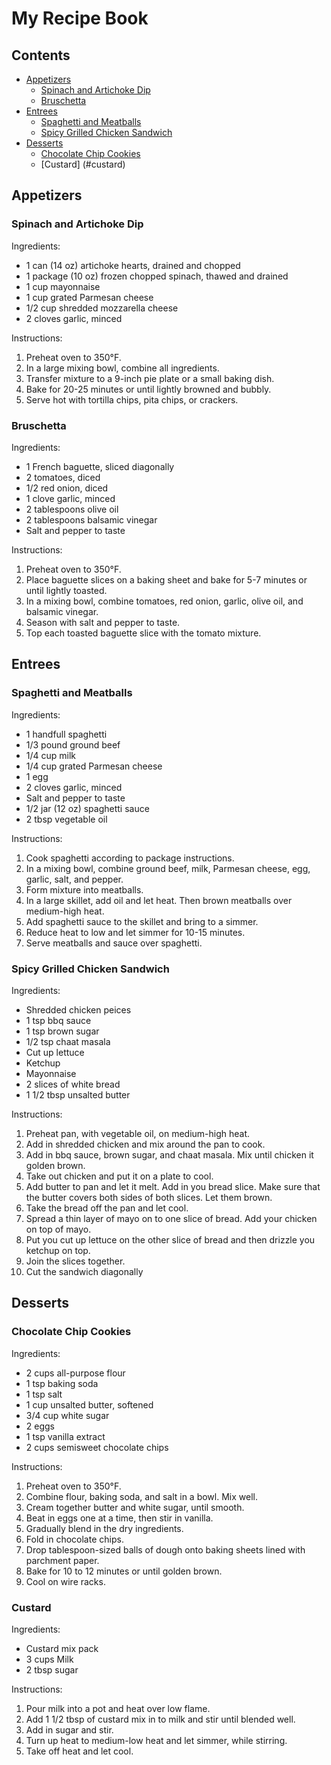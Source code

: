 # My Recipe Book

## Contents
- [Appetizers](#appetizers)
    - [Spinach and Artichoke Dip](#spinach-and-artichoke-dip)
    - [Bruschetta](#bruschetta)
- [Entrees](#entrees)
    - [Spaghetti and Meatballs](#spaghetti-and-meatballs)
    - [Spicy Grilled Chicken Sandwich](#spicy-grilled-chicken-sandwich)
- [Desserts](#desserts)
    - [Chocolate Chip Cookies](#chocolate-chip-cookies)
    - [Custard] (#custard)

## Appetizers
### Spinach and Artichoke Dip

Ingredients:
- 1 can (14 oz) artichoke hearts, drained and chopped
- 1 package (10 oz) frozen chopped spinach, thawed and drained
- 1 cup mayonnaise
- 1 cup grated Parmesan cheese
- 1/2 cup shredded mozzarella cheese
- 2 cloves garlic, minced

Instructions:
1. Preheat oven to 350°F.
2. In a large mixing bowl, combine all ingredients.
3. Transfer mixture to a 9-inch pie plate or a small baking dish.
4. Bake for 20-25 minutes or until lightly browned and bubbly.
5. Serve hot with tortilla chips, pita chips, or crackers.

### Bruschetta

Ingredients:
- 1 French baguette, sliced diagonally
- 2 tomatoes, diced
- 1/2 red onion, diced
- 1 clove garlic, minced
- 2 tablespoons olive oil
- 2 tablespoons balsamic vinegar
- Salt and pepper to taste

Instructions:
1. Preheat oven to 350°F.
2. Place baguette slices on a baking sheet and bake for 5-7 minutes or until lightly toasted.
3. In a mixing bowl, combine tomatoes, red onion, garlic, olive oil, and balsamic vinegar.
4. Season with salt and pepper to taste.
5. Top each toasted baguette slice with the tomato mixture.

## Entrees
### Spaghetti and Meatballs

Ingredients:
- 1 handfull spaghetti
- 1/3 pound ground beef
- 1/4 cup milk
- 1/4 cup grated Parmesan cheese
- 1 egg
- 2 cloves garlic, minced
- Salt and pepper to taste
- 1/2 jar (12 oz) spaghetti sauce
- 2 tbsp vegetable oil

Instructions:
1. Cook spaghetti according to package instructions.
2. In a mixing bowl, combine ground beef, milk, Parmesan cheese, egg, garlic, salt, and pepper.
3. Form mixture into meatballs.
4. In a large skillet, add oil and let heat. Then brown meatballs over medium-high heat.
5. Add spaghetti sauce to the skillet and bring to a simmer.
6. Reduce heat to low and let simmer for 10-15 minutes.
7. Serve meatballs and sauce over spaghetti.

### Spicy Grilled Chicken Sandwich

Ingredients:
- Shredded chicken peices
- 1 tsp bbq sauce
- 1 tsp brown sugar
- 1/2 tsp chaat masala
- Cut up lettuce
- Ketchup
- Mayonnaise
- 2 slices of white bread
- 1 1/2 tbsp unsalted butter

Instructions:
1. Preheat pan, with vegetable oil, on medium-high heat.
2. Add in shredded chicken and mix around the pan to cook.
3. Add in bbq sauce, brown sugar, and chaat masala. Mix until chicken it golden brown.
4. Take out chicken and put it on a plate to cool.
5. Add butter to pan and let it melt. Add in you bread slice. Make sure that the butter covers both sides of both slices. Let them brown.
6. Take the bread off the pan and let cool.
7. Spread a thin layer of mayo on to one slice of bread. Add your chicken on top of mayo.
8. Put you cut up lettuce on the other slice of bread and then drizzle you ketchup on top.
9. Join the slices together.
10. Cut the sandwich diagonally 

## Desserts
### Chocolate Chip Cookies

Ingredients:
- 2 cups all-purpose flour
- 1 tsp baking soda
- 1 tsp salt
- 1 cup unsalted butter, softened
- 3/4 cup white sugar
- 2 eggs
- 1 tsp vanilla extract
- 2 cups semisweet chocolate chips

Instructions:
1. Preheat oven to 350°F.
2. Combine flour, baking soda, and salt in a bowl. Mix well.
3. Cream together butter and white sugar, until smooth.
4. Beat in eggs one at a time, then stir in vanilla.
5. Gradually blend in the dry ingredients.
6. Fold in chocolate chips.
7. Drop tablespoon-sized balls of dough onto baking sheets lined with parchment paper.
8. Bake for 10 to 12 minutes or until golden brown.
9. Cool on wire racks.

### Custard

Ingredients:
- Custard mix pack
- 3 cups Milk
- 2 tbsp sugar

Instructions:
1. Pour milk into a pot and heat over low flame.
2. Add 1 1/2 tbsp of custard mix in to milk and stir until blended well.
3. Add in sugar and stir.
4. Turn up heat to medium-low heat and let simmer, while stirring.
5. Take off heat and let cool.